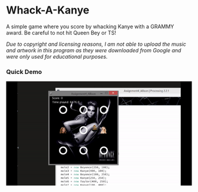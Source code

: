 # Whack-A-Kanye

A simple game where you score by whacking Kanye with a GRAMMY award. Be careful to not hit Queen Bey or TS!

*Due to copyright and licensing reasons, I am not able to upload the music and artwork in this program as they were downloaded from Google and were only used for educational purposes.*

### Quick Demo
![](whack-a-kanye.gif)